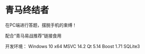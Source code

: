 # 青马终结者

在PC端进行答题，摆脱手机的束缚！

配合“青马易战推荐”链接食用


开发环境：
Windows 10 x64
MSVC 14.2 
Qt 5.14
Boost 1.71
SQLite3
